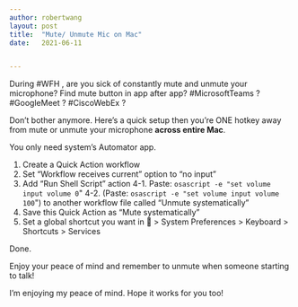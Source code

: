 ```yaml
---
author: robertwang
layout: post
title:  "Mute/ Unmute Mic on Mac"
date:   2021-06-11


---
```


During #WFH , are you sick of constantly mute and unmute your microphone? Find mute button in app after app? #MicrosoftTeams ? #GoogleMeet ? #CiscoWebEx ?

Don’t bother anymore. Here’s a quick setup then you’re ONE hotkey away from mute or unmute your microphone **across entire Mac**.

You only need system’s Automator app.

1. Create a Quick Action workflow
2. Set “Workflow receives current” option to “no input”
3. Add “Run Shell Script” action
4-1. Paste: `osascript -e "set volume input volume 0`"
4-2. (Paste: `osascript -e "set volume input volume 100`") to another workflow file called “Unmute systematically”
5. Save this Quick Action as “Mute systematically”
6. Set a global shortcut you want in  > System Preferences > Keyboard > Shortcuts > Services

Done. 

Enjoy your peace of mind and remember to unmute when someone starting to talk!

I’m enjoying my peace of mind. Hope it works for you too! 
